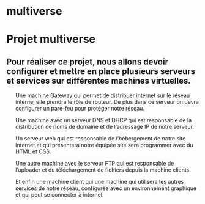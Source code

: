 # multiverse
<h1 style="red">Projet multiverse</h1>

<h2>Pour réaliser ce projet, nous allons devoir configurer et mettre en place plusieurs serveurs et services sur différentes machines virtuelles.</h2>

<ul>Une machine Gateway qui permet de distribuer internet sur le réseau interne, elle prendra le rôle de routeur. De plus dans ce serveur on devra configurer un pare-feu pour protéger notre réseau.</ul>
<ul>Une machine avec un serveur DNS et DHCP qui est responsable de la distribution de noms de domaine et de l’adressage IP de notre serveur.</ul>
<ul>Un serveur web qui est responsable de l’hébergement de notre site internet.et qui présentera notre équipée site sera programmer avec du HTML et CSS.</ul>
<ul>Une autre machine avec le serveur FTP qui est responsable de l’uploader et du téléchargement de fichiers depuis la machine clients.</ul>
<ul>Et enfin une machine client qui une machine qui utilisera les autres services de notre réseau, configurée avec un environnement graphique et qui peut se connecter à internet
</ul>
